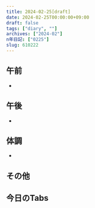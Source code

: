 ```yaml
---
title: 2024-02-25[draft]
date: 2024-02-25T00:00:00+09:00
draft: false
tags: ["diary", ""]
archives: ["2024-02"]
n年日記: ["0225"]
slug: 610222
---
```

## 午前
- 
## 午後
- 
## 体調
- 
## その他
## 今日のTabs
